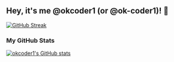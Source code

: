 ## Hey, it's me @okcoder1 (or @ok-coder1)! :wave:

[![GitHub Streak](https://streak-stats.demolab.com?user=ok-coder1&theme=horizon)](https://git.io/streak-stats)

### My GitHub Stats
[![okcoder1's GitHub stats](https://github-readme-stats.vercel.app/api?username=ok-coder1)](https://github.com/anuraghazra/github-readme-stats)

<!--START_SECTION:waka-->
<!--END_SECTION:waka-->

